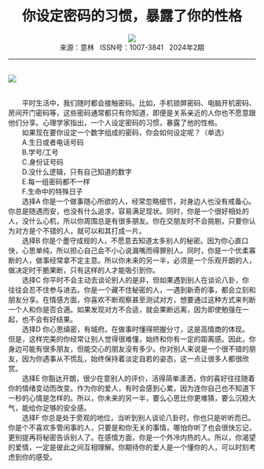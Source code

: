 # <center>你设定密码的习惯，暴露了你的性格</center>

<div align=center><img src="http://fslib.vip.qikan.cn/img.ashx?key=%d7%f7%d5%df%a3%ba%b5%da%d2%bb%d0%c4%c0%ed"></div>

<center>来源：意林   ISSN号：1007-3841   2024年2期</center>

* * *

<br>![](http://img.resource.qikan.cn/markvip/qkimages/yili/yili202402/yili20240264-1-l.jpg)

  
<br>　　平时生活中，我们随时都会接触密码。比如，手机锁屏密码、电脑开机密码、房间开门密码等，这些密码通常都只有你知道，即便是关系亲近的人你也不愿意跟他们分享。心理学家指出，一个人设定密码的习惯，暴露了他的性格。  
　　如果现在要你设定一个数字组成的密码，你会如何设定呢？（单选）  
　　A.生日或者电话号码  
　　B.学号/工号  
　　C.身份证号码  
　　D.没什么逻辑，只有自己知道的数字  
　　E.每一组密码都不一样  
　　F.生命中的特殊日子  
　　选择A 你是一个做事随心所欲的人，经常忽略细节，对身边人也没有戒备心。你总是随遇而安，也没有什么追求，容易满足现状。同时，你是一个很好相处的人，没什么心机，所以你周围总是有很多朋友。你在交朋友时不会挑剔，只要你认为对方是个不错的人，就可以和其打成一片。  
　　选择B 你是个墨守成规的人，不愿意去知道太多别人的秘密。因为你心直口快，心思单纯，所以担心自己会不小心说漏嘴而得罪别人。同时，你是一个优柔寡断的人，做事经常拿不定主意。所以你未来的另一半，必须是一个乐观开朗的人，做决定时干脆果断，只有这样的人才能吸引到你。  
　　选择C 你平时不会主动去谈论别人的是非，但如果遇到别人在谈论八卦，你往往会忍不住参与进去。你是一个藏不住秘密的人，一遇到新奇的事，都会立刻和朋友分享。在情感方面，你喜欢不断观察甚至测试对方，想要通过这种方式来判断一个人和你是否合適。如果发现对方不合适，就会果断远离，因为即使勉强在一起，也不会有好结果。  
　　选择D 你心思缜密，有城府。在做事时懂得把握分寸，这是高情商的体现。但是，这样完美的你经常让别人觉得很难懂，始终和你有一定的距离感。因此，你身边可能有很多朋友，但能交心的朋友没有多少。你对别人来说是一个很不错的朋友，因为你遇事从不慌乱，始终保持着淡定自若的姿态，这一点让很多人都很欣赏。  
　　选择E 你豁达开朗，很少在意别人的评价，活得简单潇洒，你的喜好往往随着你的情绪变动而改变。作为你的爱人，有时会感到心累，因为连你自己也不知道下一秒的心情是怎样的。所以，你未来的另一半，要么心思比你更难猜，要么沉稳大气，能给你足够的安全感。  
　　选择F 你总是处于旁观的地位，当听到别人谈论八卦时，你也只是听听而已。你是个不喜欢多管闲事的人，只要是和你无关的事情，哪怕你听了也会很快忘记，更别提再将秘密告诉别人了。在感情方面，你是一个外冷内热的人。所以，你渴望的爱情，一定是彼此之间互相理解。你期待你的爱人是一个懂你的人，可以时刻考虑到你的感受。
